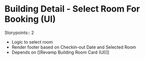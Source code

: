 # Building Detail - Select Room For Booking (UI)

Storypoints:: 2

- Logic to select room
- Render footer based on Checkin-out Date and Selected Room
- Depends on [[Revamp Building Room Card (UI)]]